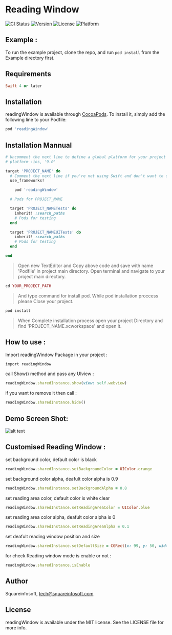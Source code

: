 # Reading Window

[![CI Status](http://img.shields.io/travis/amit44405/readingWindow.svg?style=flat)](https://travis-ci.org/amit44405/readingWindow)
[![Version](https://img.shields.io/cocoapods/v/readingWindow.svg?style=flat)](http://cocoapods.org/pods/readingWindow)
[![License](https://img.shields.io/cocoapods/l/readingWindow.svg?style=flat)](http://cocoapods.org/pods/readingWindow)
[![Platform](https://img.shields.io/cocoapods/p/readingWindow.svg?style=flat)](http://cocoapods.org/pods/readingWindow)

## Example :

To run the example project, clone the repo, and run `pod install` from the Example directory first.

## Requirements

```ruby
Swift 4 or later
```

## Installation

readingWindow is available through [CocoaPods](http://cocoapods.org). To install
it, simply add the following line to your Podfile:

```ruby
pod 'readingWindow'
```

## Installation Mannual

```ruby
# Uncomment the next line to define a global platform for your project
# platform :ios, '9.0'

target 'PROJECT_NAME' do
  # Comment the next line if you're not using Swift and don't want to use dynamic frameworks
  use_frameworks!

    pod 'readingWindow'

  # Pods for PROJECT_NAME

  target 'PROJECT_NAMETests' do
    inherit! :search_paths
    # Pods for testing
  end

  target 'PROJECT_NAMEUITests' do
    inherit! :search_paths
    # Pods for testing
  end

end
```
>Open new TextEditor and Copy above code and save with name 'Podfile' in project main directory.
>Open terminal and navigate to your project main directory.

```ruby
cd YOUR_PROJECT_PATH
```
>And type command for install pod.
>While pod installation proccess please Close your project.

```ruby
pod install
```
>When Complete installation process open your project Directory and find 'PROJECT_NAME.xcworkspace' and open it.


## How to use :

Import readingWindow Package in your project :

```ruby
import readingWindow
```

call Show() method and pass any UIview :

```ruby
readingWindow.sharedInstance.show(view: self.webview)
```

if you want to remove it then call :

```ruby
readingWindow.sharedInstance.hide()
```

## Demo Screen Shot:
![alt text](https://preview.ibb.co/nsU9kS/Simulator.png)


## Customised Reading Window :

set background color, default color is black

```ruby
readingWindow.sharedInstance.setBackgroundColor = UIColor.orange
```

set background color alpha, deafult color alpha is 0.9

```ruby
readingWindow.sharedInstance.setBackgroundAlpha = 0.8
```

set  reading area color, default color is white clear

```ruby
readingWindow.sharedInstance.setReadingAreaColor = UIColor.blue
```

set reading area color alpha, deafult color alpha is 0

```ruby
readingWindow.sharedInstance.setReadingAreaAlpha = 0.1
```

set deafult reading window position and size

```ruby
readingWindow.sharedInstance.setDefaultSize = CGRect(x: 99, y: 50, width: 180, height: 30)
```


for check Reading window mode is enable or not :

```ruby
readingWindow.sharedInstance.isEnable
```


## Author

Squareinfosoft, tech@squareinfosoft.com

## License

readingWindow is available under the MIT license. See the LICENSE file for more info.
